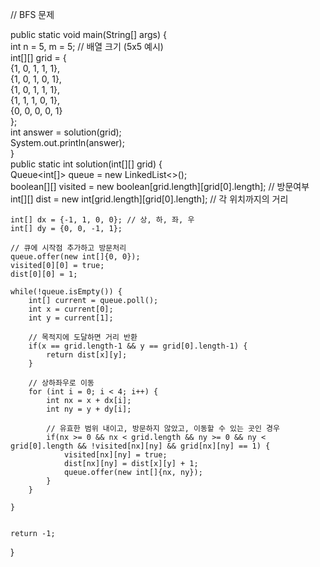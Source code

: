 
// BFS 문제

public static void main(String[] args) {  
    int n = 5, m = 5; // 배열 크기 (5x5 예시)  
    int[][] grid = {  
            {1, 0, 1, 1, 1},  
            {1, 0, 1, 0, 1},  
            {1, 0, 1, 1, 1},  
            {1, 1, 1, 0, 1},  
            {0, 0, 0, 0, 1}  
    };  
    int answer = solution(grid);  
    System.out.println(answer);  
}  
public static int solution(int[][] grid) {  
    Queue<int[]> queue = new LinkedList<>();  
    boolean[][] visited = new boolean[grid.length][grid[0].length]; // 방문여부  
    int[][] dist = new int[grid.length][grid[0].length]; // 각 위치까지의 거리  
  
    int[] dx = {-1, 1, 0, 0}; // 상, 하, 좌, 우  
    int[] dy = {0, 0, -1, 1};  
  
    // 큐에 시작점 추가하고 방문처리  
    queue.offer(new int[]{0, 0});  
    visited[0][0] = true;  
    dist[0][0] = 1;  
  
    while(!queue.isEmpty()) {  
        int[] current = queue.poll();  
        int x = current[0];  
        int y = current[1];  
  
        // 목적지에 도달하면 거리 반환  
        if(x == grid.length-1 && y == grid[0].length-1) {  
            return dist[x][y];  
        }  
  
        // 상하좌우로 이동  
        for (int i = 0; i < 4; i++) {  
            int nx = x + dx[i];  
            int ny = y + dy[i];  
  
            // 유효한 범위 내이고, 방문하지 않았고, 이동할 수 있는 곳인 경우  
            if(nx >= 0 && nx < grid.length && ny >= 0 && ny < grid[0].length && !visited[nx][ny] && grid[nx][ny] == 1) {  
                visited[nx][ny] = true;  
                dist[nx][ny] = dist[x][y] + 1;  
                queue.offer(new int[]{nx, ny});  
            }  
        }  
  
    }  
  
  
    return -1;  
}